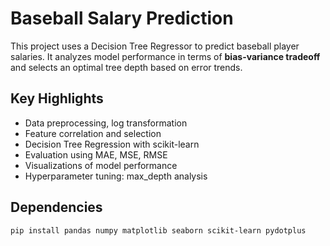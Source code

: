 # Baseball Salary Prediction

This project uses a Decision Tree Regressor to predict baseball player salaries. It analyzes model performance in terms of **bias-variance tradeoff** and selects an optimal tree depth based on error trends.

## Key Highlights
- Data preprocessing, log transformation
- Feature correlation and selection
- Decision Tree Regression with scikit-learn
- Evaluation using MAE, MSE, RMSE
- Visualizations of model performance
- Hyperparameter tuning: max_depth analysis

## Dependencies
```bash
pip install pandas numpy matplotlib seaborn scikit-learn pydotplus
